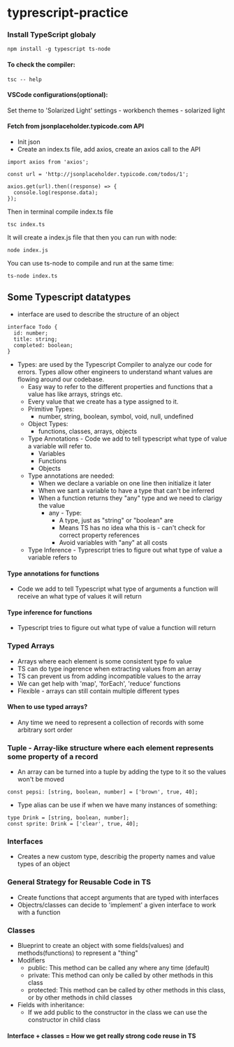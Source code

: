 # typrescript-practice

### Install TypeScript globaly

```
npm install -g typescript ts-node
```

#### To check the compiler:

```
tsc -- help
```

#### VSCode configurations(optional):

Set theme to 'Solarized Light'
settings - workbench themes - solarized light

#### Fetch from jsonplaceholder.typicode.com API

- Init json
- Create an index.ts file, add axios, create an axios call to the API

```
import axios from 'axios';

const url = 'http://jsonplaceholder.typicode.com/todos/1';

axios.get(url).then((response) => {
  console.log(response.data);
});
```

Then in terminal compile index.ts file

```
tsc index.ts
```

It will create a index.js file that then you can run with node:

```
node index.js
```

You can use ts-node to compile and run at the same time:

```
ts-node index.ts
```

## Some Typescript datatypes

- interface are used to describe the structure of an object

```
interface Todo {
  id: number;
  title: string;
  completed: boolean;
}
```

- Types: are used by the Typescript Compiler to analyze our code for errors. Types allow other engineers to understand whant values are flowing around our codebase.
  - Easy way to refer to the different properties and functions that a value has like arrays, strings etc.
  - Every value that we create has a type assigned to it.
  - Primitive Types:
    - number, string, boolean, symbol, void, null, undefined
  - Object Types:
    - functions, classes, arrays, objects
  - Type Annotations - Code we add to tell typescript what type of value a variable will refer to.
    - Variables
    - Functions
    - Objects
  - Type annotations are needed:
    - When we declare a variable on one line then initialize it later
    - When we sant a variable to have a type that can't be inferred
    - When a function returns they "any" type and we need to clarigy the value
      - any - Type:
        - A type, just as "string" or "boolean" are
        - Means TS has no idea wha this is - can't check for correct property references
        - Avoid variables with "any" at all costs
  - Type Inference - Typrescript tries to figure out what type of value a variable refers to

#### Type annotations for functions

- Code we add to tell Typescript what type of arguments a function will receive an what type of values it will return

#### Type inference for functions

- Typescript tries to figure out what type of value a function will return

### Typed Arrays

- Arrays where each element is some consistent type fo value
- TS can do type ingerence when extracting values from an array
- TS can prevent us from adding incompatible values to the array
- We can get help with 'map', 'forEach', 'reduce' functions
- Flexible - arrays can still contain multiple different types

#### When to use typed arrays?

- Any time we need to represent a collection of records with some arbitrary sort order

### Tuple - Array-like structure where each element represents some property of a record

- An array can be turned into a tuple by adding the type to it so the values won't be moved

```
const pepsi: [string, boolean, number] = ['brown', true, 40];
```

- Type alias can be use if when we have many instances of something:

```
type Drink = [string, boolean, number];
const sprite: Drink = ['clear', true, 40];
```

### Interfaces

- Creates a new custom type, describig the property names and value types of an object

### General Strategy for Reusable Code in TS

- Create functions that accept arguments that are typed with interfaces
- Objectrs/classes can decide to 'implement' a given interface to work with a function

### Classes

- Blueprint to create an object with some fields(values) and methods(functions) to represent a "thing"
- Modifiers
  - public: This method can be called any where any time (default)
  - private: This method can only be called by other methods in this class
  - protected: This method can be called by other methods in this class, or by other methods in child classes
- Fields with inheritance:
  - If we add public to the constructor in the class we can use the constructor in child class

#### Interface + classes = How we get really strong code reuse in TS
